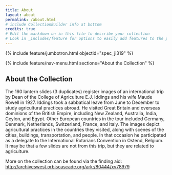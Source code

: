 ```yaml
---
title: About
layout: about
permalink: /about.html
# include CollectionBuilder info at bottom
credits: true
# Edit the markdown on in this file to describe your collection
# Look in _includes/feature for options to easily add features to the page
---
```


{% include feature/jumbotron.html objectid="spec_ji319" %} 

{% include feature/nav-menu.html sections="About the Collection" %}

## About the Collection

The 160 lantern slides (3 duplicates) register images of an international trip by Dean of the College of Agriculture E.J. Iddings and his wife Maude Rowell in 1927. Iddings took a sabbatical leave from June to December to study agricultural practices abroad. He visited Great Britain and overseas dominions of the British Empire, including New Zealand, Australia, India, Ceylon, and Egypt. Other European countries in the tour included Germany, Denmark, Netherlands, Switzerland, France, and Italy. The images depict agricultural practices in the countries they visited, along with scenes of the cities, buildings, transportation, and people. In that occasion he participated as a delegate to the International Rotarians Convention in Ostend, Belgium. It may be that a few slides are not from this trip, but they are related to agriculture.

More on the collection can be found via the finding aid: <a href="http://archiveswest.orbiscascade.org/ark:/80444/xv78979">http://archiveswest.orbiscascade.org/ark:/80444/xv78979</a>
